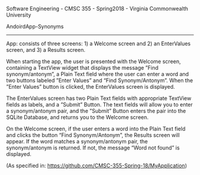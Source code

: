 Software Engineering - CMSC 355 - Spring2018 - Virginia Commonwealth University

AndoirdApp-Synonyms
*******************


App: consists of three screens: 1) a Welcome screen and 2) an EnterValues screen, and 3) a Results screen.

When starting the app, the user is presented with the Welcome screen, containing a TextView widget that displays the message ”Find synonym/antonym”, a Plain Text field where the user can enter a word and two buttons labeled ”Enter Values” and “Find Synonym/Antonym”. When the ”Enter Values” button is clicked, the EnterValues screen is displayed.

The EnterValues screen has two Plain Text fields with appropriate TextView fields as labels, and a ”Submit” Button. The text fields will allow you to enter a synonym/antonym pair, and the ”Submit” Button enters the pair into the SQLite Database, and returns you to the Welcome screen.

On the Welcome screen, if the user enters a word into the Plain Text field and clicks the button “Find Synonym/Antonym”, the Results screen will appear. If the word matches a synonym/antonym pair, the synonym/antonym is returned. If not, the message “Word not found” is displayed.

(As specified in: https://github.com/CMSC-355-Spring-18/MyApplication)
